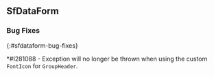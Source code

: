 ## SfDataForm

### Bug Fixes
{:#sfdataform-bug-fixes}

*\#I281088 - Exception will no longer be thrown when using the custom `FontIcon` for `GroupHeader`.